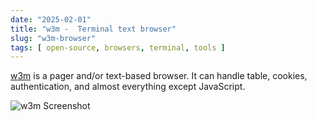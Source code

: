 ```yaml
---
date: "2025-02-01"
title: "w3m -  Terminal text browser"
slug: "w3m-browser"
tags: [ open-source, browsers, terminal, tools ]
---
```




[w3m][1] is a pager and/or text-based browser. It can handle table, cookies, authentication, and almost everything except JavaScript.

![w3m Screenshot][2]



   [1]: https://sourceforge.net/projects/w3m/
   [2]: https://upload.wikimedia.org/wikipedia/commons/4/4c/W3m_it.wikipedia_screenshot.png
